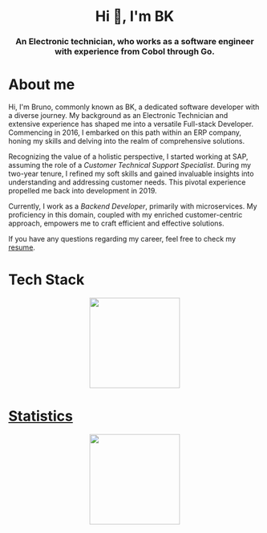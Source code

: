 <h1 align="center">Hi 👋, I'm BK</h1>
<h3 align="center">An Electronic technician, who works as a software engineer with experience from Cobol through Go.</h3>

# About me

<p align="justify">

Hi, I'm Bruno, commonly known as BK, a dedicated software developer with a diverse journey. My background as an Electronic Technician and extensive experience has shaped me into a versatile Full-stack Developer. Commencing in 2016, I embarked on this path within an ERP company, honing my skills and delving into the realm of comprehensive solutions.

Recognizing the value of a holistic perspective, I started working at SAP, assuming the role of a *Customer Technical Support Specialist*. During my two-year tenure, I refined my soft skills and gained invaluable insights into understanding and addressing customer needs. This pivotal experience propelled me back into development in 2019.

Currently, I work as a *Backend Developer*, primarily with microservices. My proficiency in this domain, coupled with my enriched customer-centric approach, empowers me to craft efficient and effective solutions.

If you have any questions regarding my career, feel free to check my [resume](https://github.com/BrunoKrugel/resume/blob/main/pdfresume_en.pdf).

</p>

# Tech Stack

<div align="center">
  <p align="center"> <a href="https://github.com/brunokrugel"> <img height="180em" src="https://github-readme-stats.vercel.app/api/top-langs/?username=brunokrugel&layout=compact&theme=tokyonight"/> </p>
</div>

# Statistics

<p align="center">
  <p align="center"> <a href="https://github.com/brunokrugel"> <img height="180em" src="https://github-readme-stats-git-masterrstaa-rickstaa.vercel.app/api?username=brunokrugel&show_icons=true&theme=tokyonight&include_all_commits=true&count_private=true"/> </p>
</p>

